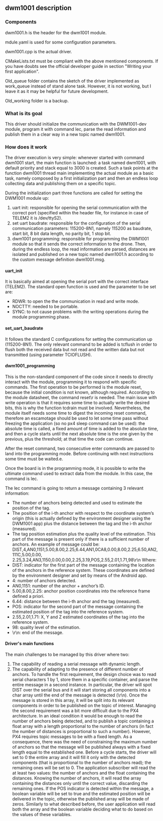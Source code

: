 ## dwm1001 description
### Components
dwm1001.h is the header for the dwm1001 module.

mdule.yaml is used for some configuration parameters.

dwm1001.cpp is the actual driver.

CMakeLists.txt must be compliant with the above mentioned components. If you have doubts see the official developer guide in section "Writing your first application".

Old_queue folder contains the sketch of the driver implemented as work_queue instead of stand alone task. However, it is not working, but I leave it as it may be helpful for future development.

Old_working folder is a backup.

### What is its goal
This driver should initialize the communication with the DWM1001-dev module, program it with command lec, parse the read information and publish them in a clear way in a new topic named dwm1001.

### How does it work
The driver execution is very simple: whenever started with command dwm1001 start, the main function is launched: a task named dwm1001, with default priority and stack equal to 3000 is created. Such a task points at the function dwm1001 thread main implementing the actual module as a basic task, namely composed by a first initialization part and then an endless loop collecting data and publishing them on
a specific topic. 

During the initialization part three functions are called for setting the DWM1001 module up:

1. uart init: responsible for opening the serial communication with the correct port (specified within the header file, for instance in case of TELEM2 it is /dev/ttyS2).
2. set uart baudrate: responsible for the configuration of the serial communication parameters: 115200-8N1, namely 115200 as baudrate, start bit, 8 bit data length, no parity bit, 1 stop bit.
3. dwm1001 programming: responsible for programming the DWM1001 module so that it sends the correct information to the drone.
Then, during the endless loop, the read information are parsed, distances are isolated and published on a new topic named dwm1001.h according to the custom message definition dwm1001.msg.

#### uart_init
It is basically aimed at opening the serial port with the correct interface (TELEM2). The standard open function is used and the parameter to be set are:
- RDWR: to open the the communication in read and write mode.
- NOCTTY: needed to be portable.
- SYNC: to not cause problems with the writing operations during the module programming phase.

#### set_uart_baudrate
It follows the standard C configurations for setting the communication up (115200-8N1). The only relevant command to be added is tcflush in order to flush both the received data but not read and the written data but not transmitted (using parameter TCIOFLUSH).

#### dwm1001_programming
This is the non-standard component of the code since it needs to directly interact with the module,
programming it to respond with specific commands. The first operation to be performed is the module
reset, because the initial condition is not known, although required. According to the module datasheet,
the command reset\r is needed. The main issue with write operation is that it requires some time to
actually write the desired bits, this is why the function tcdrain must be involved. Nevertheless, the
module itself needs some time to digest the incoming reset command, therefore an escamotage should be
used to let some time pass without freezing the application (so no px4 sleep command can be used):
the absolute time is called, a fixed amount of time is added to the absolute time, and then a cycle starts
until the next absolute time is the one given by the previous, plus the threshold; at that time the code
can continue.

After the reset command, two consecutive enter commands are passed to land into the programming
mode. Before continuing with next instructions some time must be waited.e.

Once the board is in the programming mode, it is possible to write the ultimate command used to extract
data from the module. In this case, the command is lec.

The lec command is going to return a message containing 3 relevant information:
- The number of anchors being detected and used to estimate the position of the tag.
- The position of the i-th anchor with respect to the coordinate system’s origin (this is actually
defined by the environment designer using the DWM1001 app) plus the distance between the tag
and the i-th anchor (measured).
- The tag position estimation plus the quality level of the estimation. This part of the message is
present only if there is a sufficient number of anchors.
An example of message could be:
DIST,4,AN0,1151,5.00,8.00,2.25,6.44,AN1,0CA8,0.00,8.00,2.25,6.50,AN2,111C,5.00,0.00,
2.25,3.24,AN3,1150,0.00,0.00,2.25,3.19,POS,2.55,2.01,1.71,98\r\n
Where:
- DIST: indicator for the first part of the message containing the location of the anchors in the
reference system. These coordinates are defined by the environment designer and set by means of
the Android app.
- 4: number of anchors detected.
- AN0,1151: number of the anchor + anchor’s ID.
- 5.00,8.00,2.25: anchor position coordinates into the reference frame defined a priori.
- 6.44: distance between the i-th anchor and the tag (measured).
- POS: indicator for the second part of the message containing the estimated position of the tag into
the reference system.
- 2.55,2.01,1.71: X, Y and Z estimated coordinates of the tag into the reference system.
- 98: quality level of the estimation.
- \r\n: end of the message.

#### Driver's main functions
The main challenges to be managed by this driver where two:
1. The capability of reading a serial message with dynamic length.
2. The capability of adapting to the presence of different number of anchors.
To handle the first requirement, the design choice was to read serial characters 1 by 1, store them in a
specific container, and parse the entire message in a second instance. In particular, the driver will spot
DIST over the serial bus and it will start storing all components into a char array until the end of the
message is detected (\r\n). Once the message is stored in this array, it will be split into its relevant
components in order to be published on the topic of interest.
Managing the second requirement was a bit more difficult due to the PX4 architecture. In an ideal
condition it would be enough to read the number of anchors being detected, and to publish a topic
containing a float array with a length proportional to the number of anchors (in fact the number of
distances is proportional to such a number). However, PX4 requires topic messages to be with a fixed
length. As a consequence, there was the need of constraining the maximum number of anchors so that
the message will be published always with a fixed length equal to the established one. Before a cycle
starts, the driver will set to 0 the entire array and it will fill it only with the detected components (that
is proportional to the number of anchors read); the remaining ones will be set to 0.
The application subscriber will read the at least two values: the number of anchors and the float containing
the distances. Knowing the number of anchors, it will read the array containing the distances only until
the correct value, discarding the remaining ones.
If the POS indicator is detected within the message, a boolean variable will be set to true and the estimated
position will be delivered in the topic, otherwise the published array will be made of zeros. Similarly to
what described before, the user application will read both the array and the boolean variable deciding
what to do based on the values of these variables.
